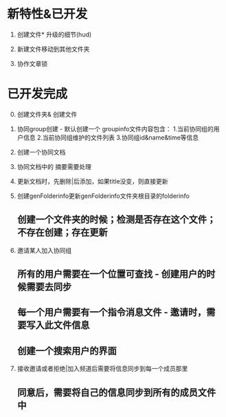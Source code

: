 <!--
 * @Author: your name
 * @Date: 2019-10-12 17:30:56
 * @LastEditTime: 2019-11-25 16:39:02
 * @LastEditors: Please set LastEditors
 * @Description: In User Settings Edit
 * @FilePath: /rebuild_flutter/README.md
 -->

# 新特性&已开发

1. 创建文件* 升级的细节(hud)

2. 新建文件移动到其他文件夹

3. 协作文章锁

# 已开发完成

0. 创建文件夹& 创建文件

1. 协同group创建 - 默认创建一个  groupinfo文件内容包含： 1.当前协同组的用户信息 2.当前协同组维护的文件列表 3.协同组id&name&time等信息

2. 创建一个协同文档

3. 协同文档中的 摘要需要处理

4. 更新文档时，先删除|后添加，如果title没变，则直接更新

5. 创建genFolderinfo更新genFolderinfo文件夹根目录的folderinfo
   ## 创建一个文件夹的时候；检测是否存在这个文件；不存在创建；存在更新

6. 邀请某人加入协同组
   ## 所有的用户需要在一个位置可查找 - 创建用户的时候需要去同步
   ## 每一个用户需要有一个指令消息文件 - 邀请时，需要写入此文件信息
   ## 创建一个搜索用户的界面

7. 接收邀请或者拒绝|加入频道后需要将信息同步到每一个成员那里
   ## 同意后，需要将自己的信息同步到所有的成员文件中
